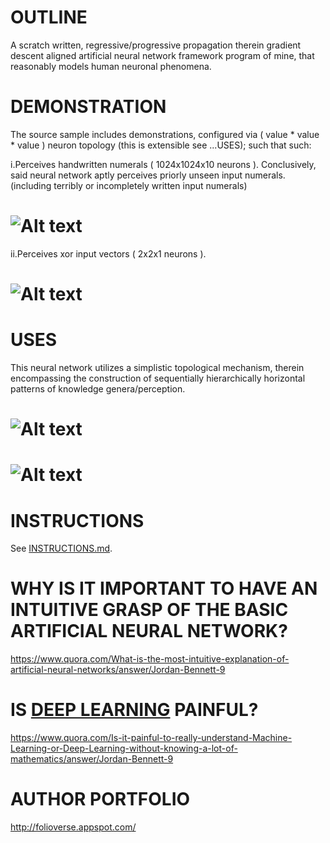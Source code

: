 OUTLINE
============================================
A scratch written, regressive/progressive propagation therein gradient descent aligned artificial neural network framework program of mine, that reasonably models human neuronal phenomena.






DEMONSTRATION
============================================
The source sample includes demonstrations, configured via ( value * value * value ) neuron topology (this is extensible see ...USES); such that such:


i.Perceives handwritten numerals ( 1024x1024x10 neurons ). Conclusively, said neural network aptly perceives priorly unseen input numerals. (including terribly or incompletely written input numerals)

![Alt text](https://github.com/JordanMicahBennett/SYNTHETIC-SENTIENCE/blob/master/source-code/data/images/captures/0.png?raw=true "default page")
============================================


ii.Perceives xor input vectors ( 2x2x1 neurons ).

![Alt text](https://github.com/JordanMicahBennett/SYNTHETIC-SENTIENCE/blob/master/source-code/data/images/captures/1.png?raw=true "default page")
============================================




USES
============================================
This neural network utilizes a simplistic topological mechanism, therein encompassing the construction of sequentially hierarchically horizontal patterns of knowledge genera/perception.

![Alt text](https://github.com/JordanMicahBennett/SYNTHETIC-SENTIENCE/blob/master/source-code/data/images/captures/2.png?raw=true "default page")
============================================

![Alt text](https://github.com/JordanMicahBennett/SYNTHETIC-SENTIENCE/blob/master/source-code/data/images/captures/3.png?raw=true "default page")
============================================



INSTRUCTIONS
============================================
See [INSTRUCTIONS.md](https://github.com/JordanMicahBennett/SYNTHETIC-SENTIENCE/blob/master/INSTRUCTIONS.md).





WHY IS IT IMPORTANT TO HAVE AN INTUITIVE GRASP OF THE BASIC ARTIFICIAL NEURAL NETWORK?
============================================
https://www.quora.com/What-is-the-most-intuitive-explanation-of-artificial-neural-networks/answer/Jordan-Bennett-9



IS [DEEP LEARNING](https://en.wikipedia.org/wiki/Deep_learning) PAINFUL?
=============================================
https://www.quora.com/Is-it-painful-to-really-understand-Machine-Learning-or-Deep-Learning-without-knowing-a-lot-of-mathematics/answer/Jordan-Bennett-9




AUTHOR PORTFOLIO
============================================
http://folioverse.appspot.com/



